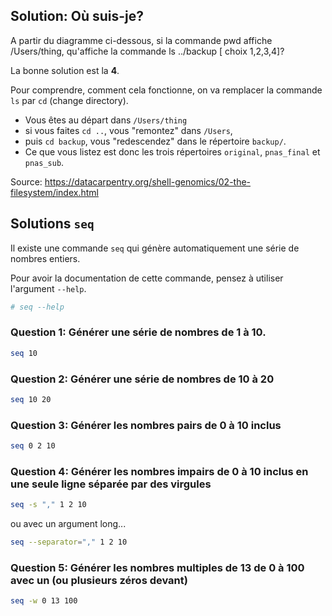 ## Solution: Où suis-je?     

A partir du diagramme ci-dessous, si la commande pwd affiche /Users/thing, qu'affiche la commande ls ../backup [ choix 1,2,3,4]?

La bonne solution est la **4**. 

Pour comprendre, comment cela fonctionne, on va remplacer la commande `ls` par `cd` (change directory). 

- Vous êtes au départ dans `/Users/thing`
- si vous faites `cd ..`, vous "remontez" dans `/Users`, 
- puis `cd backup`, vous "redescendez" dans le répertoire `backup/`. 
- Ce que vous listez est donc les trois répertoires `original`, `pnas_final` et `pnas_sub`.

Source: https://datacarpentry.org/shell-genomics/02-the-filesystem/index.html


## Solutions `seq`

Il existe une commande `seq` qui génère automatiquement une série de nombres entiers.

Pour avoir la documentation de cette commande, pensez à utiliser l'argument `--help`.
```bash
# seq --help
```

### Question 1: Générer une série de nombres de 1 à 10.
```bash
seq 10
```

### Question 2: Générer une série de nombres de 10 à 20
```bash
seq 10 20
```

### Question 3: Générer les nombres pairs de 0 à 10 inclus
```bash
seq 0 2 10
```

### Question 4: Générer les nombres impairs de 0 à 10 inclus en une seule ligne séparée par des virgules
```bash
seq -s "," 1 2 10
```

ou avec un argument long...
```bash
seq --separator="," 1 2 10
```

### Question 5: Générer les nombres multiples de 13 de 0 à 100 avec un (ou plusieurs zéros devant)

```bash
seq -w 0 13 100
```

